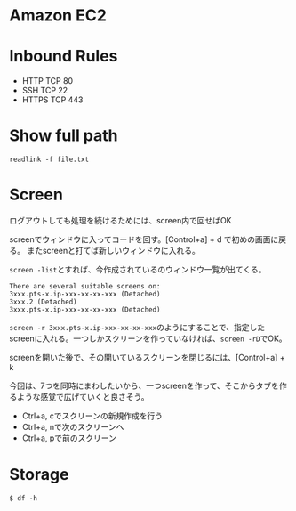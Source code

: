 # Amazon EC2

# Inbound Rules
* HTTP TCP 80
* SSH TCP 22
* HTTPS TCP 443

# Show full path
`readlink -f file.txt`

# Screen
ログアウトしても処理を続けるためには、screen内で回せばOK

screenでウィンドウに入ってコードを回す。[Control+a] + d で初めの画面に戻る。
またscreenと打てば新しいウィンドウに入れる。

`screen -list`とすれば、今作成されているのウィンドウ一覧が出てくる。
```
There are several suitable screens on:
3xxx.pts-x.ip-xxx-xx-xx-xxx (Detached)
3xxx.2 (Detached)
3xxx.pts-x.ip-xxx-xx-xx-xxx (Detached)
```

`screen -r 3xxx.pts-x.ip-xxx-xx-xx-xxx`のようにすることで、指定したscreenに入れる。一つしかスクリーンを作っていなければ、`screen -rD`でOK。

screenを開いた後で、その開いているスクリーンを閉じるには、[Control+a] + k

今回は、7つを同時にまわしたいから、一つscreenを作って、そこからタブを作るような感覚で広げていくと良さそう。
* Ctrl+a, cでスクリーンの新規作成を行う
* Ctrl+a, nで次のスクリーンへ
* Ctrl+a, pで前のスクリーン

# Storage
`$ df -h`
